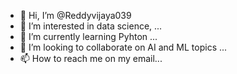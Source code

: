 - 👋 Hi, I’m @Reddyvijaya039
- 👀 I’m interested in data science, ...
- 🌱 I’m currently learning Pyhton ...
- 💞️ I’m looking to collaborate on AI and ML topics ...
- 📫 How to reach me on my email...

<!---
Reddyvijaya039/Reddyvijaya039 is a ✨ special ✨ repository because its `README.md` (this file) appears on your GitHub profile.
You can click the Preview link to take a look at your changes.
--->
